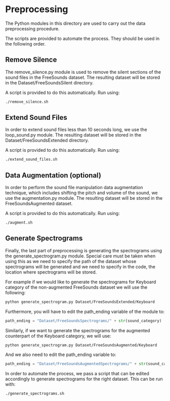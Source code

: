 # Preprocessing

The Python modules in this directory are used to carry out the data preprocessing procedure. 

The scripts are provided to automate the process. They should be used in the following order.


## Remove Silence

The remove_silence.py module is used to remove the silent sections of the sound files in the FreeSounds dataset. The resulting dataset will be stored in the Dataset/FreeSoundsSilent directory. 

A script is provided to do this automatically. Run using:

```bash
./remove_silence.sh
```

## Extend Sound Files

In order to extend sound files less than 10 seconds long, we use the loop_sound.py module. The resulting dataset will be stored in the Dataset/FreeSoundsExtended directory.

A script is provided to do this automatically. Run using:

```bash
./extend_sound_files.sh
```

## Data Augmentation (optional)

In order to perform the sound file manipulation data augmentation technique, which includes shifting the pitch and volume of the sound, we use the augmentation.py module. The resulting dataset will be stored in the FreeSoundsAugmented dataset.

A script is provided to do this automatically. Run using:

```bash
./augment.sh
```


## Generate Spectrograms

Finally, the last part of preprocessing is generating the spectrograms using the generate_spectrogram.py module. Special care must be taken when using this as we need to specify the path of the dataset whose spectrograms will be generated and we need to specify in the code, the location where spectrograms will be stored.

For example if we would like to generate the spectrograms for Keyboard category of the non-augmented FreeSounds dataset we will use the following: 

```bash
python generate_spectrogram.py Dataset/FreeSoundsExtended/Keyboard 
```
Furthermore, you will have to edit the path_ending variable of the module to:

```python
path_ending = "Dataset/FreeSoundsSpectrograms/" + str(sound_category)
```
 Similarly, if we want to generate the spectrograms for the augmented counterpart of the Keyboard category, we will use:
```bash
python generate_spectrogram.py Dataset/FreeSoundsAugmented/Keyboard 
```

And we also need to edit the path_ending variable to: 
```python
path_ending = "Dataset/FreeSoundsAugmentedSpectrograms/" + str(sound_category)
```
In order to automate the process, we pass a script that can be edited accordingly to generate spectrograms for the right dataset. This can be run with:

```bash
./generate_spectrograms.sh
```

